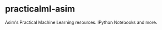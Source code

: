 practicalml-asim
================

Asim's Practical Machine Learning resources. IPython Notebooks and more.
